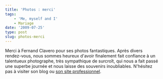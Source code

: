 ```yaml
---
title: 'Photos : merci'
tags:
    - 'Me, myself and I'
    - Mariage
date: '2009-07-25'
type: post
slug: photos-merci
---
```


Merci à Fernand Clavero pour ses photos fantastiques. Après divers rendez-vous, nous sommes heureux d'avoir finalement fait confiance à un talentueux photographe, très sympathique de surcroît, qui nous a fait passé une superbe journée et nous laisse des souvenirs inoubliables. N'hésitez pas à visiter son blog ou [son site professionnel](http://www.fernandclavero-photographe.fr/).
